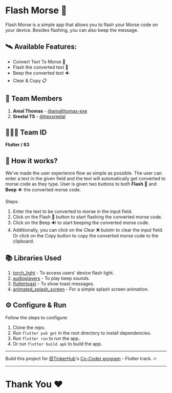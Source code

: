 # Flash Morse 🔦

Flash Morse is a simple app that allows you to flash your Morse code on your device. Besides flashing, you can also beep the message.

## 🛰 Available Features: 
- Convert Text To Morse 💬
- Flash the converted text 🔦
- Beep the converted text 🔉
- Clear & Copy 📋


## 🚀 Team Members 
1. **Amal Thomas** - [@amalthomas-exe](https://github.com/amalthomas-exe)
2. **Sreelal TS** - [@heysreelal](https://github.com/HeySreelal/)

## 🧑‍🤝‍🧑 Team ID
**Flutter / 83**

## 🤔 How it works?
We've made the user experience flow as simple as possible. The user can enter a text in the given field and the text will automatically get converted to morse code as they type. User is given two buttons to both **Flash** 🔦 and **Beep** 🔉 the converted morse code.


Steps:
1. Enter the text to be converted to morse in the input field.
2. Click on the Flash 🔦 button to start flashing the converted morse code.
3. Click on the Beep 🔊 to start beeping the converted morse code.
4. Additionally, you can click on the Clear ❌ butotn to clear the input field. Or click on the Copy button to copy the converted morse code to the clipboard.

## 📚 Libraries Used
1. [torch_light](https://pub.dev/packages/torch_light) - To access users' device flash light.
2. [audioplayers](https://pub.dev/packages/audioplayers) - To play beep sounds.
3. [fluttertoast](https://pub.dev/packages/fluttertoast) - To show toast messages.
4. [animated_splash_screen](https://pub.dev/packages/animated_splash_screen) - For a simple splash screen animation.

## ⚙️ Configure & Run
Follow the steps to configure:

1. Clone the repo.
2. Run `flutter pub get` in the root directory to install dependencies.
3. Run `flutter run` to run the app.
4. Or run `flutter build apk` to build the app.

<hr>

Build this project for [@TinkerHub](https://github.com/tinkerhub)'s [Co-Coder program](http://tinkerhub.org/co-coder) - Flutter track. 🔥

<hr>

# Thank You ❤️
